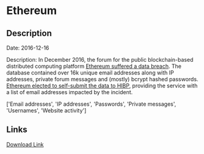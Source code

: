 # Ethereum

## Description

Date: 2016-12-16

Description:
In December 2016, the forum for the public blockchain-based distributed computing platform <a href="https://blog.ethereum.org/2016/12/19/security-alert-12192016-ethereum-org-forums-database-compromised/" target="_blank" rel="noopener">Ethereum suffered a data breach</a>. The database contained over 16k unique email addresses along with IP addresses, private forum messages and (mostly) bcrypt hashed passwords. <a href="https://www.troyhunt.com/the-ethereum-forum-was-hacked-and-theyve-voluntarily-submitted-the-data-to-have-i-been-pwned" target="_blank" rel="noopener">Ethereum elected to self-submit the data to HIBP</a>, providing the service with a list of email addresses impacted by the incident.


['Email addresses', 'IP addresses', 'Passwords', 'Private messages', 'Usernames', 'Website activity']

## Links

[Download Link](https://link-to.net/1229997/93.91041092356522/dynamic/?r=aHR0cHM6Ly93d3cubWVkaWFmaXJlLmNvbS92aWV3L1JjeDVPUWNBSXJ3cVczVS9ldGhlcmV1bS5vcmcvZmlsZQ==)
